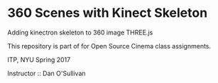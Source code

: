 # 360 Scenes with Kinect Skeleton

Adding kinectron skeleton to 360 image THREE.js

This repository is part of for Open Source Cinema class assignments.

ITP, NYU Spring 2017

Instructor :: Dan O'Sullivan
